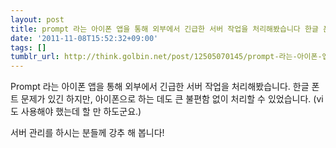 ```yaml
---
layout: post
title: prompt 라는 아이폰 앱을 통해 외부에서 긴급한 서버 작업을 처리해봤습니다 한글 폰트
date: '2011-11-08T15:52:32+09:00'
tags: []
tumblr_url: http://think.golbin.net/post/12505070145/prompt-라는-아이폰-앱을-통해-외부에서-긴급한-서버-작업을-처리해봤습니다-한글-폰트
---
```

Prompt 라는 아이폰 앱을 통해 외부에서 긴급한 서버 작업을 처리해봤습니다. 한글 폰트 문제가 있긴 하지만, 아이폰으로 하는 데도 큰 불편함 없이 처리할 수 있었습니다. (vi 도 사용해야 했는데 할 만 하도군요.)

서버 관리를 하시는 분들께 강추 해 봅니다!

